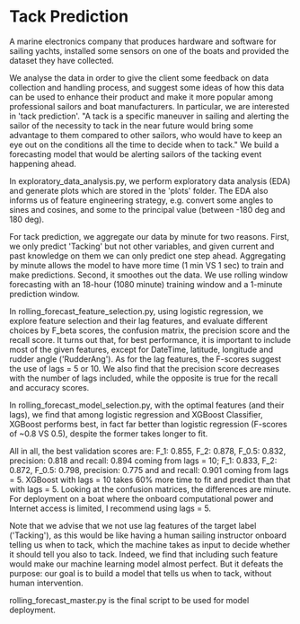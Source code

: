 # Tack Prediction

A marine electronics company that produces hardware and software for sailing yachts, installed some sensors on one of the boats and provided the dataset they have collected. 

We analyse the data in order to give the client some feedback on data collection and handling process, and suggest some ideas of how this data can be used to enhance their product and make it more popular among professional sailors and boat manufacturers. In particular, we are interested in 'tack prediction'. "A tack is a specific maneuver in sailing and alerting the sailor of the necessity to tack in the near future would bring some advantage to them compared to other sailors, who would have to keep an eye out on the conditions all the time to decide when to tack." We build a forecasting model that would be alerting sailors of the tacking event happening ahead.

In exploratory_data_analysis.py, we perform exploratory data analysis (EDA) and generate plots which are stored in the 'plots' folder. The EDA also informs us of feature engineering strategy, e.g. convert some angles to sines and cosines, and some to the principal value (between -180 deg and 180 deg). 


For tack prediction, we aggregate our data by minute for two reasons. First, we only predict 'Tacking' but not other variables, and given current and past knowledge on them we can only predict one step ahead. Aggregating by minute allows the model to have more time (1 min VS 1 sec) to train and make predictions. Second, it smoothes out the data. We use rolling window forecasting with an 18-hour (1080 minute) training window and a 1-minute prediction window. 


In rolling_forecast_feature_selection.py, using logistic regression, we explore feature selection and their lag features, and evaluate different choices by F_beta scores, the confusion matrix, the precision score and the recall score. It turns out that, for best performance, it is important to include most of the given features, except for DateTime, latitude, longitude and rudder angle ('RudderAng'). As for the lag features, the F-scores suggest the use of lags = 5 or 10. We also find that the precision score decreases with the number of lags included, while the opposite is true for the recall and accuracy scores. 


In rolling_forecast_model_selection.py, with the optimal features (and their lags), we find that among logistic regression and XGBoost Classifier, XGBoost performs best, in fact far better than logistic regression (F-scores of ~0.8 VS 0.5), despite the former takes longer to fit. 


All in all, the best validation scores are: F_1: 0.855, F_2: 0.878, F_0.5: 0.832, precision: 0.818 and recall: 0.894 coming from lags = 10; F_1: 0.833, F_2: 0.872, F_0.5: 0.798, precision: 0.775 and and recall: 0.901 coming from lags = 5. XGBoost with lags = 10 takes 60% more time to fit and predict than that with lags = 5. Looking at the confusion matrices, the differences are minute. For deployment on a boat where the onboard computational power and Internet access is limited, I recommend using lags = 5.

Note that we advise that we not use lag features of the target label ('Tacking'), as this would be like having a human sailing instructor onboard telling us when to tack, which the machine takes as input to decide whether it should tell you also to tack. Indeed, we find that including such feature would make our machine learning model almost perfect. But it defeats the purpose: our goal is to build a model that tells us when to tack, without human intervention.

rolling_forecast_master.py is the final script to be used for model deployment.
